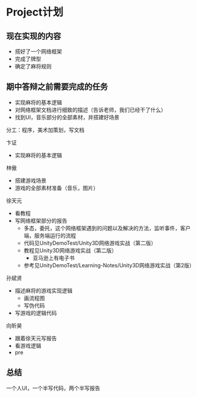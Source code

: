 # Project计划

## 现在实现的内容

- 搭好了一个网络框架
- 完成了牌型
- 确定了麻将规则

## 期中答辩之前需要完成的任务

- 实现麻将的基本逻辑
- 对网络框架文档进行细致的描述（告诉老师，我们已经干了什么）
- 找到UI，音乐部分的全部素材，并搭建好场景

分工：程序，美术加策划，写文档

卞证

- 实现麻将的基本逻辑

林傲

- 搭建游戏场景
- 游戏的全部素材准备（音乐，图片）

徐天元

- 看教程
- 写网络框架部分的报告
  - 多态，委托，这个网络框架遇到的问题以及解决的方法，监听事件，客户端，服务端运行的流程
  - 代码见UnityDemoTest/Unity3D网络游戏实战（第二版）
  - 教程见Unity3D网络游戏实战（第二版）
    - 亚马逊上有电子书
  - 参考见UnityDemoTest/Learning-Notes/Unity3D网络游戏实战（第2版）

孙斌贤

- 描述麻将的游戏实现逻辑
  - 画流程图
  - 写伪代码
- 写游戏的逻辑代码

向昕昊

- 跟着徐天元写报告
- 看游戏逻辑
- pre

## 总结

一个人UI，一个半写代码，两个半写报告